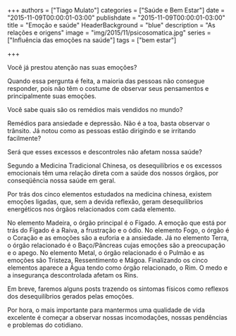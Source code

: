 +++
authors = ["Tiago Mulato"]
categories = ["Saúde e Bem Estar"]
date = "2015-11-09T00:00:01-03:00"
publishdate = "2015-11-09T00:00:01-03:00"
title = "Emoção e saúde"
  HeaderBackground = "blue"
description = "As relações e origens"
image = "img/2015/11/psicosomatica.jpg"
series = ["Influência das emoções na saúde"]
tags = ["bem estar"]


+++



Você já prestou atenção nas suas emoções?

Quando essa pergunta é feita, a maioria das pessoas não consegue responder, pois não têm o costume de observar seus pensamentos e principalmente suas emoções.

Você sabe quais são os remédios mais vendidos no mundo?

Remédios para ansiedade e depressão. Não é a toa, basta observar o trânsito. Já notou como as pessoas estão dirigindo e se irritando facilmente?

Será que esses excessos e descontroles não afetam nossa saúde?

Segundo a Medicina Tradicional Chinesa, os desequilíbrios e os excessos emocionais têm uma relação direta com a saúde dos nossos órgãos, por conseqüência nossa saúde em geral.

Por trás dos cinco elementos estudados na medicina chinesa, existem emoções ligadas, que, sem a devida reflexão, geram desequilíbrios energéticos nos órgãos relacionados com cada elemento.

No elemento Madeira, o órgão principal é o Fígado. A emoção que está por trás do Fígado é a Raiva, a frustração e o ódio. No elemento Fogo, o órgão é o Coração e as emoções são a euforia e a ansiedade. Já no elemento Terra, o órgão relacionado é o Baço/Pâncreas cujas emoções são a preocupação e o apego. No elemento Metal, o órgão relacionado é o Pulmão e as emoções são Tristeza, Ressentimento e Mágoa. Finalizando os cinco elementos aparece a Água tendo como órgão relacionado, o Rim. O medo e a insegurança descontrolada afetam os Rins.

Em breve, faremos alguns posts trazendo os sintomas físicos como reflexos dos desequilíbrios gerados pelas emoções.

Por hora, o mais importante para mantermos uma qualidade de vida excelente é começar a observar nossas incomodações, nossas pendências e problemas do cotidiano.
